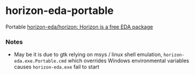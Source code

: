 horizon-eda-portable
====================
Portable [horizon-eda/horizon: Horizon is a free EDA package](https://github.com/horizon-eda/horizon)

### Notes
- May be it is due to gtk relying on msys / linux shell emulation, `horizon-eda.exe.Portable.cmd` which overrides Windows environmental variables causes `horizon-eda.exe` fail to start

